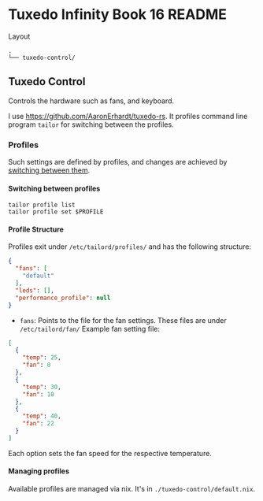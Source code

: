 # Tuxedo Infinity Book 16 README

Layout
```
.
└── tuxedo-control/
```

## Tuxedo Control
Controls the hardware such as fans, and keyboard. 

I use https://github.com/AaronErhardt/tuxedo-rs. It profiles command line program `tailor` for switching between the profiles.

### Profiles
Such settings are defined by profiles, and changes are achieved by [switching between them](#switching-between-profiles).

#### Switching between profiles
```
tailor profile list
tailor profile set $PROFILE
```

#### Profile Structure

Profiles exit under `/etc/tailord/profiles/` and has the following structure:
```json
{
  "fans": [
    "default"
  ],
  "leds": [],
  "performance_profile": null
}
```
* `fans`: Points to the file for the fan settings. These files are under `/etc/tailord/fan/` Example fan setting file:
```json
[
  {
    "temp": 25,
    "fan": 0
  },
  {
    "temp": 30,
    "fan": 10
  },
  {
    "temp": 40,
    "fan": 22
  }
]
```
Each option sets the fan speed for the respective temperature.

#### Managing profiles
Available profiles are managed via nix. It's in `./tuxedo-control/default.nix`.

